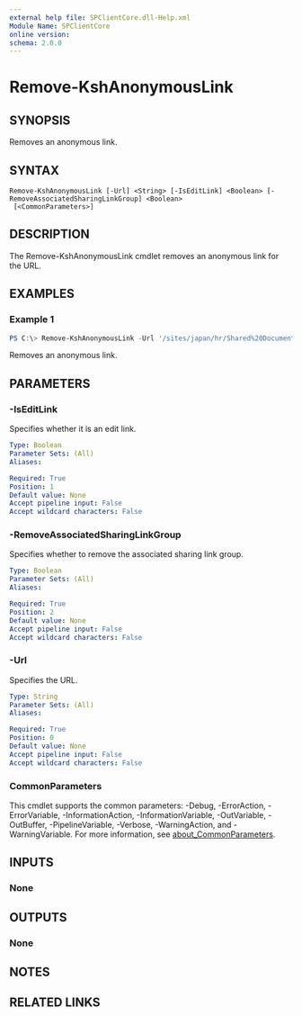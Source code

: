 ```yaml
---
external help file: SPClientCore.dll-Help.xml
Module Name: SPClientCore
online version:
schema: 2.0.0
---
```


# Remove-KshAnonymousLink

## SYNOPSIS
Removes an anonymous link.

## SYNTAX

```
Remove-KshAnonymousLink [-Url] <String> [-IsEditLink] <Boolean> [-RemoveAssociatedSharingLinkGroup] <Boolean>
 [<CommonParameters>]
```

## DESCRIPTION
The Remove-KshAnonymousLink cmdlet removes an anonymous link for the URL.

## EXAMPLES

### Example 1
```powershell
PS C:\> Remove-KshAnonymousLink -Url '/sites/japan/hr/Shared%20Documents/README.txt' -IsEditLink $true -RemoveAssociatedSharingLinkGroup $true
```

Removes an anonymous link.

## PARAMETERS

### -IsEditLink
Specifies whether it is an edit link.

```yaml
Type: Boolean
Parameter Sets: (All)
Aliases:

Required: True
Position: 1
Default value: None
Accept pipeline input: False
Accept wildcard characters: False
```

### -RemoveAssociatedSharingLinkGroup
Specifies whether to remove the associated sharing link group.

```yaml
Type: Boolean
Parameter Sets: (All)
Aliases:

Required: True
Position: 2
Default value: None
Accept pipeline input: False
Accept wildcard characters: False
```

### -Url
Specifies the URL.

```yaml
Type: String
Parameter Sets: (All)
Aliases:

Required: True
Position: 0
Default value: None
Accept pipeline input: False
Accept wildcard characters: False
```

### CommonParameters
This cmdlet supports the common parameters: -Debug, -ErrorAction, -ErrorVariable, -InformationAction, -InformationVariable, -OutVariable, -OutBuffer, -PipelineVariable, -Verbose, -WarningAction, and -WarningVariable. For more information, see [about_CommonParameters](http://go.microsoft.com/fwlink/?LinkID=113216).

## INPUTS

### None

## OUTPUTS

### None

## NOTES

## RELATED LINKS
